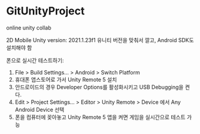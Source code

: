 # GitUnityProject
 online unity collab

2D Mobile
Unity version: 2021.1.23f1
유니티 버전을 맞춰서 깔고, Android SDK도 설치해야 함


폰으로 실시간 테스트하기:
1. File > Build Settings… > Android > Switch Platform
2. 휴대폰 앱스토어로 가서 Unity Remote 5 설치
3. 안드로이드의 경우 Developer Options를 활성화시키고 USB Debugging을 켠다.
4. Edit > Project Settings… > Editor > Unity Remote > Device 에서 Any Android Device 선택
5. 폰을 컴퓨터에 꽂아놓고 Unity Remote 5 앱을 켜면 게임을 실시간으로 테스트 가능
